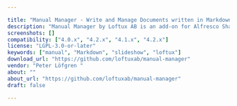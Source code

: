 ```yaml
---

title: "Manual Manager - Write and Manage Documents written in Markdown"
description: "Manual Manager by Loftux AB is an add-on for Alfresco Share that adds hierarchically structured documents written using markdown syntax. The editor has live preview and syntax help. The result is kind of a classic help file. Current features include: Topic Editor with realtime preview. Upload images to be used in topic using Drag and drop. Insert select image size (auto resize) of uploaded images. Insert Alfresco icons and document icons. Template for new topics - Add a default template to repository, Site Manager can edit to create site specific template. Sort topic order using drag and drop. Topic navigation using folder structure or by auto created links in topic display to navigate sub topics or related topics."
screenshots: []
compatibility: ["4.0.x", "4.2.x", "4.1.x", "4.2.x"]
license: "LGPL-3.0-or-later"
keywords: ["manual", "Markdown", "slideshow", "loftux"]
download_url: "https://github.com/loftuxab/manual-manager"
vendor: "Peter Löfgren ‌"
about: ""
about_url: "https://github.com/loftuxab/manual-manager"
draft: false

---
```

